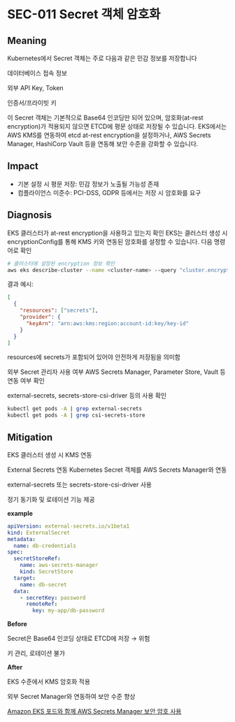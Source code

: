 # SEC-011 Secret 객체 암호화

## Meaning
Kubernetes에서 Secret 객체는 주로 다음과 같은 민감 정보를 저장합니다

데이터베이스 접속 정보

외부 API Key, Token

인증서/프라이빗 키

이 Secret 객체는 기본적으로 Base64 인코딩만 되어 있으며, 암호화(at-rest encryption)가 적용되지 않으면 ETCD에 평문 상태로 저장될 수 있습니다.
EKS에서는 AWS KMS를 연동하여 etcd at-rest encryption을 설정하거나, AWS Secrets Manager, HashiCorp Vault 등을 연동해 보안 수준을 강화할 수 있습니다.
    
## Impact
- 기본 설정 시 평문 저장: 민감 정보가 노출될 가능성 존재
- 컴플라이언스 미준수: PCI-DSS, GDPR 등에서는 저장 시 암호화를 요구

## Diagnosis
EKS 클러스터가 at-rest encryption을 사용하고 있는지 확인
EKS는 클러스터 생성 시 encryptionConfig를 통해 KMS 키와 연동된 암호화를 설정할 수 있습니다. 다음 명령어로 확인

```bash
# 클러스터에 설정된 encryption 정보 확인
aws eks describe-cluster --name <cluster-name> --query "cluster.encryptionConfig"
```

결과 예시:

```json
[
  {
    "resources": ["secrets"],
    "provider": {
      "keyArn": "arn:aws:kms:region:account-id:key/key-id"
    }
  }
]
```
resources에 secrets가 포함되어 있어야 안전하게 저장됨을 의미함

외부 Secret 관리자 사용 여부
AWS Secrets Manager, Parameter Store, Vault 등 연동 여부 확인

external-secrets, secrets-store-csi-driver 등의 사용 확인

```bash
kubectl get pods -A | grep external-secrets
kubectl get pods -A | grep csi-secrets-store
```


## Mitigation
EKS 클러스터 생성 시 KMS 연동

External Secrets 연동
Kubernetes Secret 객체를 AWS Secrets Manager와 연동

external-secrets 또는 secrets-store-csi-driver 사용

정기 동기화 및 로테이션 기능 제공

**example**

```yaml
apiVersion: external-secrets.io/v1beta1
kind: ExternalSecret
metadata:
  name: db-credentials
spec:
  secretStoreRef:
    name: aws-secrets-manager
    kind: SecretStore
  target:
    name: db-secret
  data:
    - secretKey: password
      remoteRef:
        key: my-app/db-password
```

**Before**

Secret은 Base64 인코딩 상태로 ETCD에 저장 → 위험

키 관리, 로테이션 불가

**After**

EKS 수준에서 KMS 암호화 적용

외부 Secret Manager와 연동하여 보안 수준 향상

[Amazon EKS 포드와 함께 AWS Secrets Manager 보안 암호 사용](https://docs.aws.amazon.com/ko_kr/eks/latest/userguide/manage-secrets.html)